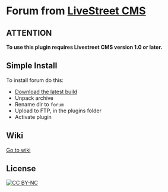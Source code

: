 Forum from [LiveStreet CMS](http://livestreetcms.com/ "LiveStreet CMS")
=======================================================================

ATTENTION
---------

**To use this plugin requires Livestreet CMS version 1.0 or later.**

Simple Install
--------------

To install forum do this:

* [Download the latest build](https://github.com/Xmk/lsplugin-forum/zipball/master "Download as zip")
* Unpack archive
* Rename dir to `forum`
* Upload to FTP, in the plugins folder
* Activate plugin

Wiki
----
[Go to wiki](https://github.com/Xmk/lsplugin-forum/wiki)

License
-------
[ ![CC BY-NC](http://i.creativecommons.org/l/by-nc/3.0/88x31.png "CC BY-NC") ](http://creativecommons.org/licenses/by-nc/3.0/ "CC BY-NC")